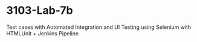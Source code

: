 # 3103-Lab-7b
Test cases with Automated Integration and UI Testing using Selenium with HTMLUnit + Jenkins Pipeline 
